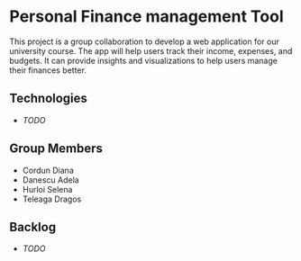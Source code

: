 # Personal Finance management Tool

This project is a group collaboration to develop a web application for our university course. The app will help users track their income, expenses, and budgets. It can provide insights and visualizations to help users manage their finances better.

## Technologies
- *TODO*

## Group Members
- Cordun Diana
- Danescu Adela
- Hurloi Selena
- Teleaga Dragos

## Backlog
- *TODO*
